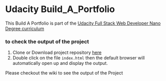 # Udacity Build_A_Portfolio

This Build A Portfolio is part of the
[Udacity Full Stack Web Developer Nano Degree curriculum](https://www.udacity.com/course/full-stack-web-developer-nanodegree--nd004)

### to check the output of the project
1. Clone or Download project repository [here](https://github.com/vjvijayg/Build_A_Portfolio)
2. Double click on the file `index.html` then the default browser will automatically open up and display the output.

Please checkout the wiki to see the output of the Project
